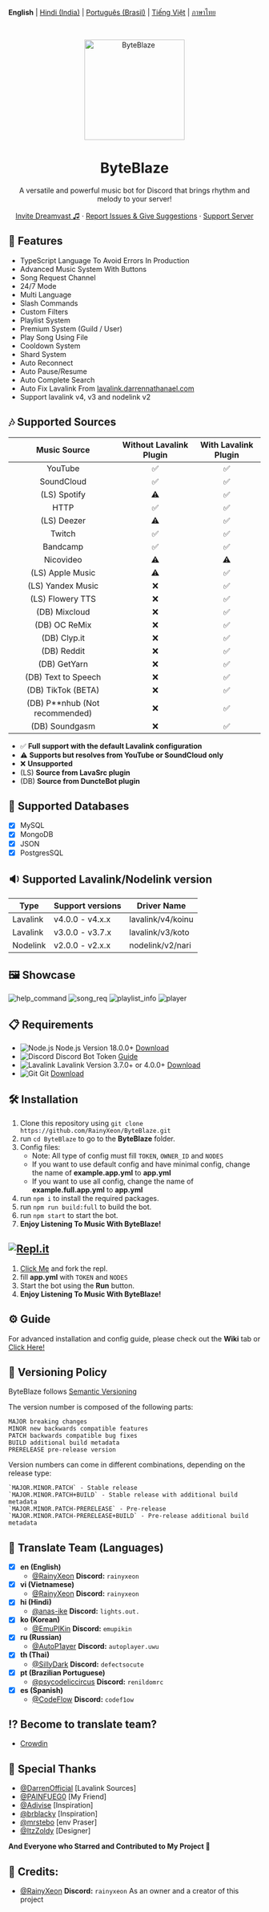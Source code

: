 **English** | [Hindi (India)](README_hi.md) | [Português (Brasil)](README_pt-BR.md) | [Tiếng Việt](README_VI.md) | [ภาษาไทย](README_TH.md)

<br />
<p align="center">
  <a href="https://github.com/RainyXeon/ByteBlaze">
    <img src="https://ucarecdn.com/de81547a-7fe1-47a8-b944-d332e7150c85/38a3efe60cde73928c8d3e9b680f8c92.webp" alt="ByteBlaze" width="200" height="200">
  </a>

  <h1 align="center">ByteBlaze</h1>

  <p align="center">A versatile and powerful music bot for Discord that brings rhythm and melody to your server!
    <br />
    <br />
    <a href="https://top.gg/bot/992776455790534667">Invite Dreamvast ♫</a>
    ·
    <a href="https://github.com/RainyXeon/ByteBlaze/issues">Report Issues & Give Suggestions</a>
    ·
    <a href="https://discord.gg/xff4e2WvVy">Support Server</a>
  </p>
</p>

## 💎 Features

- TypeScript Language To Avoid Errors In Production
- Advanced Music System With Buttons
- Song Request Channel
- 24/7 Mode
- Multi Language
- Slash Commands
- Custom Filters
- Playlist System
- Premium System (Guild / User)
- Play Song Using File
- Cooldown System
- Shard System
- Auto Reconnect
- Auto Pause/Resume
- Auto Complete Search
- Auto Fix Lavalink From [lavalink.darrennathanael.com](https://lavalink.darrennathanael.com/NoSSL/lavalink-without-ssl)
- Support lavalink v4, v3 and nodelink v2

## 🎶 Supported Sources

|           Music Source           | Without Lavalink Plugin | With Lavalink Plugin |
| :------------------------------: | :---------------------: | :------------------: |
|             YouTube              |           ✅            |          ✅          |
|            SoundCloud            |           ✅            |          ✅          |
|           (LS) Spotify           |           ⚠️            |          ✅          |
|               HTTP               |           ✅            |          ✅          |
|           (LS) Deezer            |           ⚠️            |          ✅          |
|              Twitch              |           ✅            |          ✅          |
|             Bandcamp             |           ✅            |          ✅          |
|            Nicovideo             |           ⚠️            |          ⚠️          |
|         (LS) Apple Music         |           ⚠️            |          ✅          |
|        (LS) Yandex Music         |           ❌            |          ✅          |
|         (LS) Flowery TTS         |           ❌            |          ✅          |
|          (DB) Mixcloud           |           ❌            |          ✅          |
|          (DB) OC ReMix           |           ❌            |          ✅          |
|           (DB) Clyp.it           |           ❌            |          ✅          |
|           (DB) Reddit            |           ❌            |          ✅          |
|           (DB) GetYarn           |           ❌            |          ✅          |
|       (DB) Text to Speech        |           ❌            |          ✅          |
|        (DB) TikTok (BETA)        |           ❌            |          ✅          |
| (DB) P\*\*nhub (Not recommended) |           ❌            |          ✅          |
|          (DB) Soundgasm          |           ❌            |          ✅          |

- ✅ **Full support with the default Lavalink configuration**
- ⚠️ **Supports but resolves from YouTube or SoundCloud only**
- ❌ **Unsupported**
- (LS) **Source from LavaSrc plugin**
- (DB) **Source from DuncteBot plugin**

## 📂 Supported Databases

- [x] MySQL
- [x] MongoDB
- [x] JSON
- [x] PostgresSQL

## 🔉 Supported Lavalink/Nodelink version

| Type     | Support versions | Driver Name       |
| -------- | ---------------- | ----------------- |
| Lavalink | v4.0.0 - v4.x.x  | lavalink/v4/koinu |
| Lavalink | v3.0.0 - v3.7.x  | lavalink/v3/koto  |
| Nodelink | v2.0.0 - v2.x.x  | nodelink/v2/nari  |

## 🖼️ Showcase

![help_command](https://ucarecdn.com/1843f71c-9a4f-4fd0-b72d-63c4ecc40a74/Screenshot_20240825_074957.jpg)
![song_req](https://ucarecdn.com/25e8fc92-842d-40c2-a653-d1c0224804ae/Picsart_240825_081626013.jpg)
![playlist_info](https://ucarecdn.com/1f759973-8cc8-49c5-babb-0e60c297ab2e/Screenshot_2024_0825_075240.jpg)
![player](https://ucarecdn.com/2ef47700-0d6c-4114-86c6-6c98544aa116/Picsart_240825_082538385.jpg)
## 📋 Requirements

- ![Node.js](https://img.shields.io/badge/Node.js-026E00?style=for-the-badge) Node.js Version 18.0.0+ [Download](https://nodejs.org/en/download)
- ![Discord](https://img.shields.io/badge/Discord-404EED?style=for-the-badge) Discord Bot Token [Guide](https://discordjs.guide/preparations/setting-up-a-bot-application.html#creating-your-bot)
- ![Lavalink](https://img.shields.io/badge/Lavalink-FC3F37?style=for-the-badge) Lavalink Version 3.7.0+ or 4.0.0+ [Download](https://github.com/lavalink-devs/Lavalink/releases)
- ![Git](https://img.shields.io/badge/Git-F05033?style=for-the-badge) Git [Download](https://git-scm.com/downloads)

## 🛠️ Installation

1. Clone this repository using `git clone https://github.com/RainyXeon/ByteBlaze.git`
2. run `cd ByteBlaze` to go to the **ByteBlaze** folder.
3. Config files:
   - Note: All type of config must fill `TOKEN`, `OWNER_ID` and `NODES`
   - If you want to use default config and have minimal config, change the name of **example.app.yml** to **app.yml**
   - If you want to use all config, change the name of **example.full.app.yml** to **app.yml**
4. run `npm i` to install the required packages.
5. run `npm run build:full` to build the bot.
6. run `npm start` to start the bot.
7. **Enjoy Listening To Music With ByteBlaze!**

## [![Repl.it](https://img.shields.io/badge/Repl.it-1C2333?style=for-the-badge&logo=replit&logoColor=orange)](https://replit.com/@RainyXeon/ByteBlaze)

1. [Click Me](https://replit.com/@RainyXeon/ByteBlaze) and fork the repl.
2. fill **app.yml** with `TOKEN` and `NODES`
3. Start the bot using the **Run** button.
4. **Enjoy Listening To Music With ByteBlaze!**

## ⚙️ Guide

For advanced installation and config guide, please check out the **Wiki** tab or [Click Here!](https://github.com/RainyXeon/ByteBlaze/wiki)

## 📜 Versioning Policy

ByteBlaze follows [Semantic Versioning](https://semver.org/)

The version number is composed of the following parts:

    MAJOR breaking changes
    MINOR new backwards compatible features
    PATCH backwards compatible bug fixes
    BUILD additional build metadata
    PRERELEASE pre-release version

Version numbers can come in different combinations, depending on the release type:

    `MAJOR.MINOR.PATCH` - Stable release
    `MAJOR.MINOR.PATCH+BUILD` - Stable release with additional build metadata
    `MAJOR.MINOR.PATCH-PRERELEASE` - Pre-release
    `MAJOR.MINOR.PATCH-PRERELEASE+BUILD` - Pre-release additional build metadata

## 📃 Translate Team (Languages)

- [x] **en (English)**
  - [@RainyXeon](https://github.com/RainyXeon) **Discord:** `rainyxeon`
- [x] **vi (Vietnamese)**
  - [@RainyXeon](https://github.com/RainyXeon) **Discord:** `rainyxeon`
- [x] **hi (Hindi)**
  - [@anas-ike](https://github.com/anas-ike) **Discord:** `lights.out.`
- [x] **ko (Korean)**
  - [@EmuPIKin](https://github.com/EmuPIKin) **Discord:** `emupikin`
- [x] **ru (Russian)**
  - [@AutoP1ayer](https://github.com/AutoP1ayer) **Discord:** `autoplayer.uwu`
- [x] **th (Thai)**
  - [@SillyDark](https://github.com/SillyDark) **Discord:** `defectsocute`
- [x] **pt (Brazilian Portuguese)**
  - [@psycodeliccircus](https://github.com/psycodeliccircus) **Discord:** `renildomrc`
- [x] **es (Spanish)**
  - [@CodeFlow](https://crowdin.com/profile/codeflow) **Discord:** `codef1ow`

## ⁉ Become to translate team?

- [Crowdin](https://crowdin.com/project/byteblaze)

## 💫 Special Thanks

- [@DarrenOfficial](https://github.com/DarrenOfficial) [Lavalink Sources]
- [@PAINFUEG0](https://github.com/PAINFUEG0) [My Friend]
- [@Adivise](https://github.com/Adivise) [Inspiration]
- [@brblacky](https://github.com/brblacky) [Inspiration]
- [@mrstebo](https://github.com/mrstebo) [env Praser]
- [@ItzZoldy](https://github.com/ItzZoldy) [Designer]

**And Everyone who Starred and Contributed to My Project 💖**

## 💫 Credits:

- [@RainyXeon](https://github.com/RainyXeon) **Discord:** `rainyxeon` As an owner and a creator of this project

